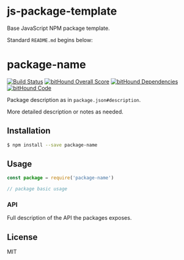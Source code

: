# js-package-template

Base JavaScript NPM package template.

Standard `README.md` begins below:

# package-name

[![Build Status](https://travis-ci.org/bloq/package-name.svg?branch=master)](https://travis-ci.org/bloq/package-name)
[![bitHound Overall Score](https://www.bithound.io/github/bloq/package-name/badges/score.svg)](https://www.bithound.io/github/bloq/package-name)
[![bitHound Dependencies](https://www.bithound.io/github/bloq/package-name/badges/dependencies.svg)](https://www.bithound.io/github/bloq/package-name/master/dependencies/npm)
[![bitHound Code](https://www.bithound.io/github/bloq/package-name/badges/code.svg)](https://www.bithound.io/github/bloq/package-name)

Package description as in `package.json#description`.

More detailed description or notes as needed.

## Installation

```bash
$ npm install --save package-name
```

## Usage

```js
const package = require('package-name')

// package basic usage
```

### API

Full description of the API the packages exposes.

## License

MIT
